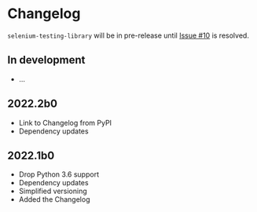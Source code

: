 # Changelog

`selenium-testing-library` will be in pre-release until [Issue #10](https://github.com/anze3db/selenium-testing-library/issues/10) is resolved.

## In development

- ...

## 2022.2b0

- Link to Changelog from PyPI
- Dependency updates

## 2022.1b0

- Drop Python 3.6 support
- Dependency updates
- Simplified versioning
- Added the Changelog
